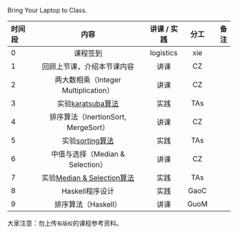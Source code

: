 Bring Your Laptop to Class. 

|时间段     |  内容    | 讲课 / 实践     |  分工  |备注       |
| :---      |   :----:    |   :----:    |    :----:    |       ---: |
|   0       | 课程签到     |  logistics   |     xie     |        |
|   1       | 回顾上节课，介绍本节课内容     |  讲课    |     CZ     |         |
|   2       | 两大数相乘（Integer Multiplication）      |  讲课    |     CZ     |         |
|   3       | 实验[karatsuba算法](cs161-2018/lecture1_karatsuba.ipynb)     |  实践    |    TAs     |         |
|   4       | 排序算法（InertionSort, MergeSort）       |  讲课    |     CZ     |         |
|   5       | 实验[sorting算法](cs161-2018/lecture2_sorting.ipynb)     |  实践    |     TAs     |         |
|   6       | 中值与选择（Median & Selection）      |  讲课    |     CZ     |         |
|   7       | 实验[Median & Selection算法](cs161-2018/lecture4_median_selection.ipynb)       |  实践    |     TAs     |         |
|   8       | Haskell程序设计       |  实践    |     GaoC    |         |
|   9       | 排序算法（Haskell）       |  讲课    |     GuoM     |         |


大家注意：勿上传``有版权``的课程参考资料。
